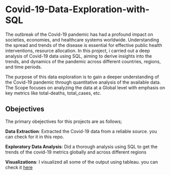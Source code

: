 # Covid-19-Data-Exploration-with-SQL
The outbreak of the Covid-19 pandemic has had a profound impact on societies, economies, and healthcare systems worldwide. Understanding the spread and trends of the disease is essential for effective public health interventions, resource allocation. In this project, i carried out a deep analysis of Covid-19 data using SQL, aiming to derive insights into the trends, and dynamics of the pandemic across different countries, regions, and time periods.

The purpose of this data exploration is to gain a deeper understanding of the Covid-19 pandemic through quantitative analysis of the available data. 
The Scope focuses on analyzing the data at a Global level with emphasis on key metrics like total-deaths, total_cases, etc. 

## Obejectives 
The primary obejectives for this projects are as follows;

**Data Extraction**:
Extracted the Covid-19 data from a reliable source. you can check for it in this repo.

**Exploratory Data Analysis**: Did a thorough analysis using SQL to get the trends of the covid-19 metrics globally and across different regions 

**Visualizations**:
I visualized all some of the output using tableau. you can check it [here](https://public.tableau.com/app/profile/gabriel.adeniran/viz/CovidDashboard_17128469889580/Dashboard1)

